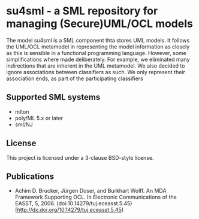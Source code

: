 # su4sml - a SML repository for managing (Secure)UML/OCL models

The model su4sml is a SML component thta stores UML models.  It follows the
UML/OCL metamodel in representing the model information as closely as this 
is sensible in a functional programming language. However, some 
simplifications where made deliberately. For example, we eliminated many 
indirections that are inherent in the UML metamodel. We also decided to 
ignore associations between classifiers as such. We only represent their 
association ends, as part of the participating classifiers

## Supported SML systems
* mlton 
* poly/ML 5.x or later
* sml/NJ

## License
This project is licensed under a 3-clause BSD-style license.

## Publications
* Achim D. Brucker, Jürgen Doser, and Burkhart Wolff. An MDA Framework Supporting 
  OCL. In Electronic Communications of the EASST, 5, 2006.
  (doi:10.14279/tuj.eceasst.5.45)[http://dx.doi.org/10.14279/tuj.eceasst.5.45)
